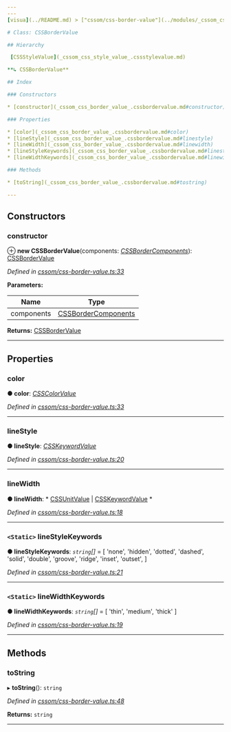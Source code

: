 ```yaml
---
---
[visua](../README.md) > ["cssom/css-border-value"](../modules/_cssom_css_border_value_.md) > [CSSBorderValue](../classes/_cssom_css_border_value_.cssbordervalue.md)

# Class: CSSBorderValue

## Hierarchy

 [CSSStyleValue](_cssom_css_style_value_.cssstylevalue.md)

**↳ CSSBorderValue**

## Index

### Constructors

* [constructor](_cssom_css_border_value_.cssbordervalue.md#constructor)

### Properties

* [color](_cssom_css_border_value_.cssbordervalue.md#color)
* [lineStyle](_cssom_css_border_value_.cssbordervalue.md#linestyle)
* [lineWidth](_cssom_css_border_value_.cssbordervalue.md#linewidth)
* [lineStyleKeywords](_cssom_css_border_value_.cssbordervalue.md#linestylekeywords)
* [lineWidthKeywords](_cssom_css_border_value_.cssbordervalue.md#linewidthkeywords)

### Methods

* [toString](_cssom_css_border_value_.cssbordervalue.md#tostring)

---
```


## Constructors

<a id="constructor"></a>

###  constructor

⊕ **new CSSBorderValue**(components: *[CSSBorderComponents](../interfaces/_cssom_css_border_value_.cssbordercomponents.md)*): [CSSBorderValue](_cssom_css_border_value_.cssbordervalue.md)

*Defined in [cssom/css-border-value.ts:33](https://github.com/umbopepato/visua/blob/221e6a0/src/cssom/css-border-value.ts#L33)*

**Parameters:**

| Name | Type |
| ------ | ------ |
| components | [CSSBorderComponents](../interfaces/_cssom_css_border_value_.cssbordercomponents.md) |

**Returns:** [CSSBorderValue](_cssom_css_border_value_.cssbordervalue.md)

___

## Properties

<a id="color"></a>

###  color

**● color**: *[CSSColorValue](_cssom_css_color_value_.csscolorvalue.md)*

*Defined in [cssom/css-border-value.ts:33](https://github.com/umbopepato/visua/blob/221e6a0/src/cssom/css-border-value.ts#L33)*

___
<a id="linestyle"></a>

###  lineStyle

**● lineStyle**: *[CSSKeywordValue](_cssom_css_keyword_value_.csskeywordvalue.md)*

*Defined in [cssom/css-border-value.ts:20](https://github.com/umbopepato/visua/blob/221e6a0/src/cssom/css-border-value.ts#L20)*

___
<a id="linewidth"></a>

###  lineWidth

**● lineWidth**: * [CSSUnitValue](_cssom_css_unit_value_.cssunitvalue.md) &#124; [CSSKeywordValue](_cssom_css_keyword_value_.csskeywordvalue.md)
*

*Defined in [cssom/css-border-value.ts:18](https://github.com/umbopepato/visua/blob/221e6a0/src/cssom/css-border-value.ts#L18)*

___
<a id="linestylekeywords"></a>

### `<Static>` lineStyleKeywords

**● lineStyleKeywords**: *`string`[]* =  [
        'none',
        'hidden',
        'dotted',
        'dashed',
        'solid',
        'double',
        'groove',
        'ridge',
        'inset',
        'outset',
    ]

*Defined in [cssom/css-border-value.ts:21](https://github.com/umbopepato/visua/blob/221e6a0/src/cssom/css-border-value.ts#L21)*

___
<a id="linewidthkeywords"></a>

### `<Static>` lineWidthKeywords

**● lineWidthKeywords**: *`string`[]* =  [ 'thin', 'medium', 'thick' ]

*Defined in [cssom/css-border-value.ts:19](https://github.com/umbopepato/visua/blob/221e6a0/src/cssom/css-border-value.ts#L19)*

___

## Methods

<a id="tostring"></a>

###  toString

▸ **toString**(): `string`

*Defined in [cssom/css-border-value.ts:48](https://github.com/umbopepato/visua/blob/221e6a0/src/cssom/css-border-value.ts#L48)*

**Returns:** `string`

___

